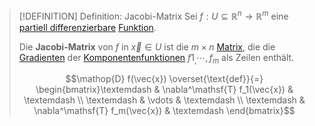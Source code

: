 >[!DEFINITION] Definition: Jacobi-Matrix
>Sei $f: U\subseteq \mathbb{R}^n\to\mathbb{R}^m$ eine [partiell differenzierbare](Partielle%20Differenzierbarkeit.md) [Funktion](../Reelle%20Funktion%20mehrerer%20Veränderlicher.md).
>
>Die **Jacobi-Matrix** von $f$ in $\vec{x}\in U$ ist die $m\times n$ [Matrix](../../../../Lineare%20Algebra/Matrizen/Matrix.md), die die [Gradienten](../Skalarfelder/Differentiation/Partielle%20Differenzierbarkeit.md) der [Komponentenfunktionen](../Reelle%20Funktion%20mehrerer%20Veränderlicher.md) $f1_,\cdots,f_m$ als Zeilen enthält.
>
>$$\mathop{D} f(\vec{x}) \overset{\text{def}}{=} \begin{bmatrix}\textemdash & \nabla^\mathsf{T} f_1(\vec{x}) & \textemdash \\ \textemdash & \vdots & \textemdash \\ \textemdash & \nabla^\mathsf{T} f_m(\vec{x}) & \textemdash \end{bmatrix}$$

